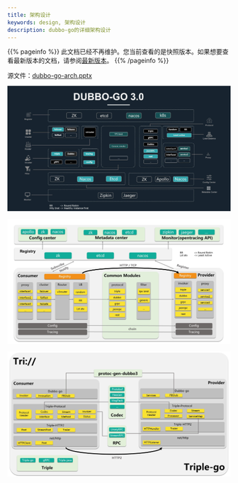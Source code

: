 ```yaml
---
title: 架构设计
keywords: design, 架构设计
description: dubbo-go的详细架构设计
---
```


{{% pageinfo %}} 此文档已经不再维护。您当前查看的是快照版本。如果想要查看最新版本的文档，请参阅[最新版本](/zh/docs3-v2/golang-sdk/concept/more/architecture/)。
{{% /pageinfo %}}

源文件：[dubbo-go-arch.pptx](/dubbo-go/resource/dubbo-go-arch.pptx)

![dubbo-go-module](/imgs/golang/3.0//module.jpg)

![dubbo-go-arch](/imgs/golang/3.0/dubbo-go3.0-arch.jpg)

![triple-go-arch](/imgs/golang/3.0//triple-go-arch.jpg)
